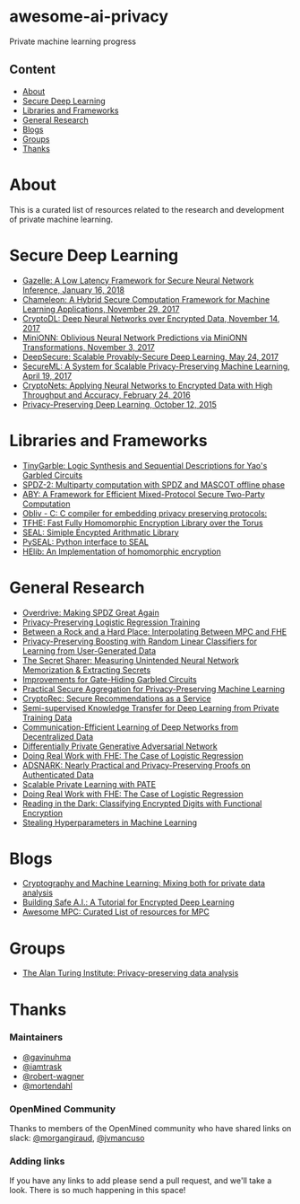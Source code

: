 # awesome-ai-privacy
Private machine learning progress

## Content
- [About](#about)
- [Secure Deep Learning](#secure-deep-learning)
- [Libraries and Frameworks](#libraries-and-frameworks)
- [General Research](#general-research)
- [Blogs](#blogs)
- [Groups](#groups)
- [Thanks](#thanks)

# About

This is a curated list of resources related to the research and development of private machine learning.

# Secure Deep Learning

* [Gazelle: A Low Latency Framework for Secure Neural Network Inference, January 16, 2018](https://arxiv.org/abs/1801.05507)
* [Chameleon: A Hybrid Secure Computation Framework for Machine Learning Applications, November 29, 2017](https://eprint.iacr.org/2017/1164)
* [CryptoDL: Deep Neural Networks over Encrypted Data, November 14, 2017](https://arxiv.org/abs/1711.05189)
* [MiniONN: Oblivious Neural Network Predictions via MiniONN
Transformations, November 3, 2017](https://acmccs.github.io/papers/p619-liuA.pdf)
* [DeepSecure: Scalable Provably-Secure Deep Learning, May 24, 2017](https://arxiv.org/abs/1705.08963)
* [SecureML: A System for Scalable Privacy-Preserving Machine Learning, April 19, 2017](https://eprint.iacr.org/2017/396)
* [CryptoNets: Applying Neural Networks to Encrypted Data with High Throughput and Accuracy, February 24, 2016](https://www.microsoft.com/en-us/research/wp-content/uploads/2016/04/CryptonetsTechReport.pdf)
* [Privacy-Preserving Deep Learning, October 12, 2015](https://dl.acm.org/citation.cfm?id=2813687)


# Libraries and Frameworks

* [TinyGarble: Logic Synthesis and Sequential Descriptions for Yao's Garbled Circuits](https://github.com/esonghori/TinyGarble)
* [SPDZ-2: Multiparty computation with SPDZ and MASCOT offline phase](https://github.com/bristolcrypto/SPDZ-2)
* [ABY: A Framework for Efficient Mixed-Protocol Secure Two-Party Computation](https://github.com/encryptogroup/aby)
* [Obliv - C: C compiler for embedding privacy preserving protocols:](http://oblivc.org/)
* [TFHE: Fast Fully Homomorphic Encryption Library over the Torus](https://github.com/tfhe/tfhe)
* [SEAL: Simiple Encypted Arithmatic Library](https://www.microsoft.com/en-us/research/project/simple-encrypted-arithmetic-library/)
* [PySEAL: Python interface to SEAL](https://github.com/iamtrask/PySEAL)
* [HElib: An Implementation of homomorphic encryption](https://github.com/shaih/HElib])

# General Research

* [Overdrive: Making SPDZ Great Again](https://eprint.iacr.org/2017/1230)
* [Privacy-Preserving Logistic Regression Training](https://eprint.iacr.org/2018/233)
* [Between a Rock and a Hard Place: Interpolating Between MPC and FHE](https://eprint.iacr.org/2013/085.pdf)
* [Privacy-Preserving Boosting with Random Linear Classifiers for Learning from User-Generated Data](https://arxiv.org/abs/1802.08288)
* [The Secret Sharer: Measuring Unintended Neural Network Memorization & Extracting Secrets](https://arxiv.org/abs/1802.08232)
* [Improvements for Gate-Hiding Garbled Circuits](https://eprint.iacr.org/2017/976.pdf)
* [Practical Secure Aggregation for Privacy-Preserving Machine Learning](https://eprint.iacr.org/2017/281.pdf)
* [CryptoRec: Secure Recommendations as a Service](https://arxiv.org/pdf/1802.02432.pdf)
* [Semi-supervised Knowledge Transfer for Deep Learning from Private Training Data](https://arxiv.org/abs/1610.05755)
* [Communication-Efficient Learning of Deep Networks from Decentralized Data](https://arxiv.org/abs/1602.05629)
* [Differentially Private Generative Adversarial Network](https://arxiv.org/abs/1802.06739)
* [Doing Real Work with FHE: The Case of Logistic Regression](https://eprint.iacr.org/2018/202)
* [ADSNARK: Nearly Practical and Privacy-Preserving Proofs on Authenticated Data](https://eprint.iacr.org/2014/617.pdf)
* [Scalable Private Learning with PATE](https://arxiv.org/abs/1802.08908)
* [Doing Real Work with FHE: The Case of Logistic Regression](https://eprint.iacr.org/2018/202)
* [Reading in the Dark: Classifying Encrypted Digits with Functional Encryption](https://eprint.iacr.org/2018/206)
* [Stealing Hyperparameters in Machine Learning](https://arxiv.org/abs/1802.05351)

# Blogs

* [Cryptography and Machine Learning: Mixing both for private data analysis](https://mortendahl.github.io/)
* [Building Safe A.I.: A Tutorial for Encrypted Deep Learning](https://iamtrask.github.io/2017/03/17/safe-ai/)
* [Awesome MPC: Curated List of resources for MPC](https://github.com/rdragos/awesome-mpc)

# Groups

* [The Alan Turing Institute: Privacy-preserving data analysis](https://www.turing.ac.uk/research_projects/privacy-preserving-data-analysis/)

# Thanks

### Maintainers

* [@gavinuhma](https://github.com/gavinuhma)
* [@iamtrask](https://github.com/iamtrask)
* [@robert-wagner](https://github.com/robert-wagner)
* [@mortendahl](https://github.com/mortendahl)

### OpenMined Community

Thanks to members of the OpenMined community who have shared links on slack: [@morgangiraud](https://github.com/morgangiraud), [@jvmancuso](https://github.com/jvmancuso)

### Adding links

If you have any links to add please send a pull request, and we'll take a look. There is so much happening in this space!

